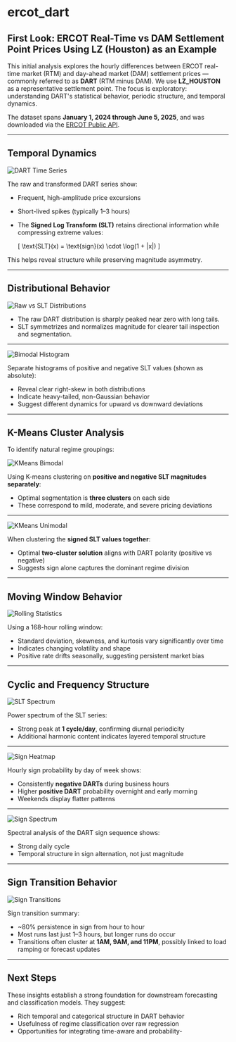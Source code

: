 # ercot_dart

## First Look: ERCOT Real-Time vs DAM Settlement Point Prices Using LZ (Houston) as an Example

This initial analysis explores the hourly differences between ERCOT real-time market (RTM) and day-ahead market (DAM) settlement prices — commonly referred to as **DART** (RTM minus DAM). We use **LZ_HOUSTON** as a representative settlement point. The focus is exploratory: understanding DART's statistical behavior, periodic structure, and temporal dynamics.

The dataset spans **January 1, 2024 through June 5, 2025**, and was downloaded via the [ERCOT Public API](https://www.ercot.com/mp/data-products).

---

## Temporal Dynamics

![DART Time Series](reports/figures/initial_dart_houston/dart_by_location_LZ_HOUSTON_LZ.png)

The raw and transformed DART series show:
- Frequent, high-amplitude price excursions
- Short-lived spikes (typically 1–3 hours)
- The **Signed Log Transform (SLT)** retains directional information while compressing extreme values:
  
  \[
  \text{SLT}(x) = \text{sign}(x) \cdot \log(1 + |x|)
  \]

This helps reveal structure while preserving magnitude asymmetry.

---

## Distributional Behavior

![Raw vs SLT Distributions](reports/figures/initial_dart_houston/dart_distributions_LZ_HOUSTON_LZ.png)

- The raw DART distribution is sharply peaked near zero with long tails.
- SLT symmetrizes and normalizes magnitude for clearer tail inspection and segmentation.

---

![Bimodal Histogram](reports/figures/initial_dart_houston/dart_slt_bimodal_LZ_HOUSTON_LZ.png)

Separate histograms of positive and negative SLT values (shown as absolute):
- Reveal clear right-skew in both distributions
- Indicate heavy-tailed, non-Gaussian behavior
- Suggest different dynamics for upward vs downward deviations

---

## K-Means Cluster Analysis

To identify natural regime groupings:

![KMeans Bimodal](reports/figures/initial_dart_houston/dart_slt_kmeans_bimodal_LZ_HOUSTON_LZ.png)

Using K-means clustering on **positive and negative SLT magnitudes separately**:
- Optimal segmentation is **three clusters** on each side
- These correspond to mild, moderate, and severe pricing deviations

---

![KMeans Unimodal](reports/figures/initial_dart_houston/dart_slt_kmeans_unimodal_LZ_HOUSTON_LZ.png)

When clustering the **signed SLT values together**:
- Optimal **two-cluster solution** aligns with DART polarity (positive vs negative)
- Suggests sign alone captures the dominant regime division

---

## Moving Window Behavior

![Rolling Statistics](reports/figures/initial_dart_houston/dart_slt_moving_window_stats_LZ_HOUSTON_LZ.png)

Using a 168-hour rolling window:
- Standard deviation, skewness, and kurtosis vary significantly over time
- Indicates changing volatility and shape
- Positive rate drifts seasonally, suggesting persistent market bias

---

## Cyclic and Frequency Structure

![SLT Spectrum](reports/figures/initial_dart_houston/dart_slt_power_spectrum_LZ_HOUSTON_LZ.png)

Power spectrum of the SLT series:
- Strong peak at **1 cycle/day**, confirming diurnal periodicity
- Additional harmonic content indicates layered temporal structure

---

![Sign Heatmap](reports/figures/initial_dart_houston/dart_slt_sign_daily_heatmap_LZ_HOUSTON_LZ.png)

Hourly sign probability by day of week shows:
- Consistently **negative DARTs** during business hours
- Higher **positive DART** probability overnight and early morning
- Weekends display flatter patterns

---

![Sign Spectrum](reports/figures/initial_dart_houston/dart_slt_sign_power_spectrum_LZ_HOUSTON_LZ.png)

Spectral analysis of the DART sign sequence shows:
- Strong daily cycle
- Temporal structure in sign alternation, not just magnitude

---

## Sign Transition Behavior

![Sign Transitions](reports/figures/initial_dart_houston/dart_slt_sign_transitions_LZ_HOUSTON_LZ.png)

Sign transition summary:
- ~80% persistence in sign from hour to hour
- Most runs last just 1–3 hours, but longer runs do occur
- Transitions often cluster at **1AM, 9AM, and 11PM**, possibly linked to load ramping or forecast updates

---

## Next Steps

These insights establish a strong foundation for downstream forecasting and classification models. They suggest:
- Rich temporal and categorical structure in DART behavior
- Usefulness of regime classification over raw regression
- Opportunities for integrating time-aware and probability-
